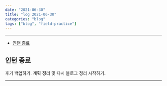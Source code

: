 ```yaml
---
date: "2021-06-30"
title: "log 2021-06-30"
categories: "blog"
tags: ["blog", "field-practice"]
---
```


----------

- [인턴 종료](#인턴-종료)

## 인턴 종료

후기 백업하기.
계획 정리 및 다시 블로그 정리 시작하기.

----------
